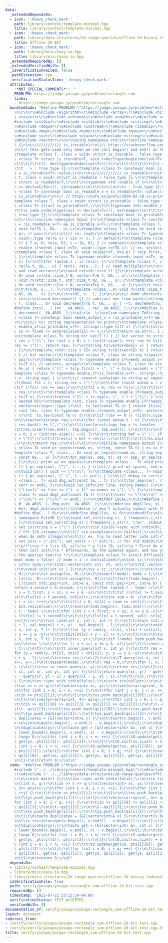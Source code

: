 ```yaml
---
data:
  _extendedDependsOn:
  - icon: ':heavy_check_mark:'
    path: library/contest/template-minimal.hpp
    title: library/contest/template-minimal.hpp
  - icon: ':heavy_check_mark:'
    path: library/data-structures/2d-range-queries/offline-2d-binary-indexed-tree.hpp
    title: Offline 2D BIT
  - icon: ':heavy_check_mark:'
    path: library/misc/easy-io.hpp
    title: library/misc/easy-io.hpp
  _extendedRequiredBy: []
  _extendedVerifiedWith: []
  _isVerificationFailed: false
  _pathExtension: cpp
  _verificationStatusIcon: ':heavy_check_mark:'
  attributes:
    '*NOT_SPECIAL_COMMENTS*': ''
    PROBLEM: https://judge.yosupo.jp/problem/rectangle_sum
    links:
    - https://judge.yosupo.jp/problem/rectangle_sum
  bundledCode: "#define PROBLEM \"https://judge.yosupo.jp/problem/rectangle_sum\"\r\
    \n\r\n\r\n#include <algorithm>\r\n#include <array>\r\n#include <bitset>\r\n#include\
    \ <cassert>\r\n#include <chrono>\r\n#include <cmath>\r\n#include <complex>\r\n\
    #include <cstdio>\r\n#include <cstdlib>\r\n#include <cstring>\r\n#include <ctime>\r\
    \n#include <deque>\r\n#include <iostream>\r\n#include <iomanip>\r\n#include <list>\r\
    \n#include <map>\r\n#include <numeric>\r\n#include <queue>\r\n#include <random>\r\
    \n#include <set>\r\n#include <stack>\r\n#include <string>\r\n#include <unordered_map>\r\
    \n#include <vector>\r\n\r\nusing namespace std;\n\r\ninline namespace Helpers\
    \ {\r\n\t//////////// is_iterable\r\n\t// https://stackoverflow.com/questions/13830158/check-if-a-variable-type-is-iterable\r\
    \n\t// this gets used only when we can call begin() and end() on that type\r\n\
    \ttemplate <class T, class = void> struct is_iterable : false_type {};\r\n\ttemplate\
    \ <class T> struct is_iterable<T, void_t<decltype(begin(declval<T>())),\r\n\t\t\
    \t\t\t\t\t\t\t  decltype(end(declval<T>()))\r\n\t\t\t\t\t\t\t\t\t >\r\n\t\t\t\t\
    \t\t   > : true_type {};\r\n\ttemplate <class T> constexpr bool is_iterable_v\
    \ = is_iterable<T>::value;\r\n\r\n\t//////////// is_readable\r\n\ttemplate <class\
    \ T, class = void> struct is_readable : false_type {};\r\n\ttemplate <class T>\
    \ struct is_readable<T,\r\n\t\t\ttypename std::enable_if_t<\r\n\t\t\t\tis_same_v<decltype(cin\
    \ >> declval<T&>()), istream&>\r\n\t\t\t>\r\n\t\t> : true_type {};\r\n\ttemplate\
    \ <class T> constexpr bool is_readable_v = is_readable<T>::value;\r\n\r\n\t////////////\
    \ is_printable\r\n\t// // https://nafe.es/posts/2020-02-29-is-printable/\r\n\t\
    template <class T, class = void> struct is_printable : false_type {};\r\n\ttemplate\
    \ <class T> struct is_printable<T,\r\n\t\t\ttypename std::enable_if_t<\r\n\t\t\
    \t\tis_same_v<decltype(cout << declval<T>()), ostream&>\r\n\t\t\t>\r\n\t\t> :\
    \ true_type {};\r\n\ttemplate <class T> constexpr bool is_printable_v = is_printable<T>::value;\r\
    \n}\r\n\r\ninline namespace Input {\r\n\ttemplate <class T> constexpr bool needs_input_v\
    \ = !is_readable_v<T> && is_iterable_v<T>;\r\n\ttemplate <class T, class... U>\
    \ void re(T& t, U&... u);\r\n\ttemplate <class T, class U> void re(pair<T, U>&\
    \ p); // pairs\r\n\r\n\t// re: read\r\n\ttemplate <class T> typename enable_if<is_readable_v<T>,\
    \ void>::type re(T& x) { cin >> x; } // default\r\n\ttemplate <class T> void re(complex<T>&\
    \ c) { T a, b; re(a, b); c = {a, b}; } // complex\r\n\ttemplate <class T> typename\
    \ enable_if<needs_input_v<T>, void>::type re(T& i); // ex. vectors, arrays\r\n\
    \ttemplate <class T, class U> void re(pair<T, U>& p) { re(p.first, p.second);\
    \ }\r\n\ttemplate <class T> typename enable_if<needs_input_v<T>, void>::type re(T&\
    \ i) {\r\n\t\tfor (auto& x : i) re(x); }\r\n\ttemplate <class T, class... U> void\
    \ re(T& t, U&... u) { re(t); re(u...); } // read multiple\r\n\r\n\t// rv: resize\
    \ and read vectors\r\n\tvoid rv(std::size_t) {}\r\n\ttemplate <class T, class...\
    \ U> void rv(std::size_t N, vector<T>& t, U&... u);\r\n\ttemplate <class...U>\
    \ void rv(std::size_t, std::size_t N2, U&... u);\r\n\ttemplate <class T, class...\
    \ U> void rv(std::size_t N, vector<T>& t, U&... u) {\r\n\t\tt.resize(N); re(t);\r\
    \n\t\trv(N, u...); }\r\n\ttemplate <class...U> void rv(std::size_t, std::size_t\
    \ N2, U&... u) {\r\n\t\trv(N2, u...); }\r\n\r\n\t// dumb shortcuts to read in\
    \ ints\r\n\tvoid decrement() {} // subtract one from each\r\n\ttemplate <class\
    \ T, class... U> void decrement(T& t, U&... u) { --t; decrement(u...); }\r\n\t\
    #define ints(...) int __VA_ARGS__; re(__VA_ARGS__);\r\n\t#define int1(...) ints(__VA_ARGS__);\
    \ decrement(__VA_ARGS__);\r\n}\r\n  \r\ninline namespace ToString {\r\n\ttemplate\
    \ <class T> constexpr bool needs_output_v = !is_printable_v<T> && is_iterable_v<T>;\r\
    \n\r\n\t// ts: string representation to print\r\n\ttemplate <class T> typename\
    \ enable_if<is_printable_v<T>, string>::type ts(T v) {\r\n\t\tstringstream ss;\
    \ ss << fixed << setprecision(15) << v;\r\n\t\treturn ss.str(); } // default\r\
    \n\ttemplate <class T> string bit_vec(T t) { // bit vector to string\r\n\t\tstring\
    \ res = \"{\"; for (int i = 0; i < (int)t.size(); ++i) res += ts(t[i]);\r\n\t\t\
    res += \"}\"; return res; }\r\n\tstring ts(vector<bool> v) { return bit_vec(v);\
    \ }\r\n\ttemplate <std::size_t SZ> string ts(bitset<SZ> b) { return bit_vec(b);\
    \ } // bit vector\r\n\ttemplate <class T, class U> string ts(pair<T, U> p); //\
    \ pairs\r\n\ttemplate <class T> typename enable_if<needs_output_v<T>, string>::type\
    \ ts(T v); // vectors, arrays\r\n\ttemplate <class T, class U> string ts(pair<T,\
    \ U> p) { return \"(\" + ts(p.first) + \", \" + ts(p.second) + \")\"; }\r\n\t\
    template <class T> typename enable_if<is_iterable_v<T>, string>::type ts_sep(T\
    \ v, string sep) { \r\n\t\t// convert container to string w/ separator sep\r\n\
    \t\tbool fst = 1; string res = \"\";\r\n\t\tfor (const auto& x : v) { \r\n\t\t\
    \tif (!fst) res += sep;\r\n\t\t\tfst = 0; res += ts(x);\r\n\t\t}\r\n\t\treturn\
    \ res;\r\n\t}\r\n\ttemplate <class T> typename enable_if<needs_output_v<T>, string>::type\
    \ ts(T v) {\r\n\t\treturn \"{\" + ts_sep(v, \", \") + \"}\"; } \r\n\r\n\t// for\
    \ nested DS\r\n\ttemplate <int, class T> typename enable_if<!needs_output_v<T>,\
    \ vector<string>>::type \r\n\t  ts_lev(const T& v) { return {ts(v)}; }\r\n\ttemplate\
    \ <int lev, class T> typename enable_if<needs_output_v<T>, vector<string>>::type\
    \ \r\n\t  ts_lev(const T& v) {\r\n\t\tif (lev == 0 || !(int)v.size()) return {ts(v)};\r\
    \n\t\tvector<string> res;\r\n\t\tfor (const auto& t : v) {\r\n\t\t\tif ((int)res.size())\
    \ res.back() += \",\";\r\n\t\t\tvector<string> tmp = ts_lev<lev - 1>(t);\r\n\t\
    \t\tres.insert(res.end(), tmp.begin(), tmp.end()); \r\n\t\t}\r\n\t\tfor (int i\
    \ = 0; i < (int)res.size(); ++i) {\r\n\t\t\tstring bef = \" \"; if (i == 0) bef\
    \ = \"{\";\r\n\t\t\tres[i] = bef + res[i];\r\n\t\t}\r\n\t\tres.back() += \"}\"\
    ;\r\n\t\treturn res;\r\n\t}\r\n}\r\n\r\ninline namespace Output {\r\n\ttemplate\
    \ <class T> void pr_sep(ostream& os, string, const T& t) { os << ts(t); }\r\n\t\
    template <class T, class... U> void pr_sep(ostream& os, string sep, const T& t,\
    \ const U&... u) {\r\n\t\tpr_sep(os, sep, t); os << sep; pr_sep(os, sep, u...);\
    \ }\r\n\t// print w/ no spaces\r\n\ttemplate <class... T> void pr(const T&...\
    \ t) { pr_sep(cout, \"\", t...); } \r\n\t// print w/ spaces, end with newline\r\
    \n\tvoid ps() { cout << \"\\n\"; }\r\n\ttemplate <class... T> void ps(const T&...\
    \ t) { pr_sep(cout, \" \", t...); ps(); } \r\n\t// debug to cerr\r\n\ttemplate\
    \ <class... T> void dbg_out(const T&... t) {\r\n\t\tpr_sep(cerr, \" | \", t...);\
    \ cerr << endl; }\r\n\tvoid loc_info(int line, string names) {\r\n\t\tcerr <<\
    \ \"Line(\" << line << \") -> [\" << names << \"]: \"; }\r\n\ttemplate <int lev,\
    \ class T> void dbgl_out(const T& t) {\r\n\t\tcerr << \"\\n\\n\" << ts_sep(ts_lev<lev>(t),\
    \ \"\\n\") << \"\\n\" << endl; }\r\n\t#ifdef LOCAL\r\n\t\t#define dbg(...) loc_info(__LINE__,\
    \ #__VA_ARGS__), dbg_out(__VA_ARGS__)\r\n\t\t#define dbgl(lev, x) loc_info(__LINE__,\
    \ #x), dbgl_out<lev>(x)\r\n\t#else // don't actually submit with this\r\n\t\t\
    #define dbg(...) 0\r\n\t\t#define dbgl(lev, x) 0\r\n\t#endif\r\n}\r\n\r\ninline\
    \ namespace FileIO {\r\n\tvoid set_in(string s)  { freopen(s.c_str(), \"r\", stdin);\
    \ }\r\n\tvoid set_out(string s) { freopen(s.c_str(), \"w\", stdout); }\r\n\tvoid\
    \ set_io(string s = \"\") {\r\n\t\tcin.tie(0)->sync_with_stdio(0); // unsync C\
    \ / C++ I/O streams\r\n\t\t// cin.exceptions(cin.failbit);\r\n\t\t// throws exception\
    \ when do smth illegal\r\n\t\t// ex. try to read letter into int\r\n\t\tif (!s.empty())\
    \ set_in(s + \".in\"), set_out(s + \".out\"); // for old USACO\r\n\t}\r\n}\r\n\
    \r\n/**\r\n * x \\in [0, sz)\r\n * y \\in [0, sz)\r\n * First do all the updates,\
    \ then call init\r\n * Afterwards, do the updates again, and now you can mix in\
    \ the queries too\r\n */\r\n\r\ntemplate <class T> struct Offline2DBIT { \r\n\t\
    bool mode = false; // mode = 1 -> initialized\r\n\tint sz;\r\n\tstd::vector<std::pair<int,\
    \ int>> todo;\r\n\tstd::vector<int> cnt, st, val;\r\n\tstd::vector<T> bit;\r\n\
    \r\n\tvoid init(int sz_) {\r\n\t\tsz = sz_;\r\n\t\tsz++;\r\n\t\tcnt.assign(sz,\
    \ 0);\r\n\t\tst.assign(sz, 0);\r\n\t\tassert(!mode); mode = 1;\r\n\t\tstd::vector<int>\
    \ lst(sz, 0);\r\n\t\tcnt.assign(sz, 0);\r\n\t\tsort(todo.begin(), todo.end(),\
    \ [](const std::pair<int, int>& a, const std::pair<int, int>& b) { \r\n\t\t\t\
    return a.second < b.second; });\r\n\t\tfor (auto& t : todo) \r\n\t\t\tfor (int\
    \ x = t.first; x < sz; x += x & -x)\r\n\t\t\t\tif (lst[x] != t.second)\r\n\t\t\
    \t\t\tlst[x] = t.second, cnt[x]++;\r\n\t\tint sum = 0; \r\n\t\tfor (int i = 0;\
    \ i < sz; i++)\r\n\t\t\tlst[i] = 0, st[i] = (sum += cnt[i]);\r\n\t\tval.resize(sum);\
    \ bit.resize(sum);\r\n\t\treverse(todo.begin(), todo.end());\r\n\t\tfor (auto&\
    \ t : todo) \r\n\t\t\tfor (int x = t.first; x < sz; x += x & -x)\r\n\t\t\t\tif\
    \ (lst[x] != t.second)\r\n\t\t\t\t\tlst[x] = t.second, val[--st[x]] = t.second;\r\
    \n\t}\r\n\r\n\tint rank(int y, int l, int r) {\r\n\t\treturn std::upper_bound(val.begin()\
    \ + l, val.begin() + r, y) - val.begin() - l;\r\n\t}\r\n\r\n\tvoid inner_update(int\
    \ x, int y, T t) {\r\n\t\tfor (y = rank(y, st[x], st[x] + cnt[x]); y <= cnt[x];\
    \ y += y & -y)\r\n\t\t\tbit[st[x] + y - 1] += t;\r\n\t}\r\n\r\n\tvoid update(int\
    \ x, int y, T t) {\r\n\t\tx++, y++;\r\n\t\tif (!mode) todo.push_back({x, y});\r\
    \n\t\telse \r\n\t\t\tfor (; x < sz; x += x & -x)\r\n\t\t\t\tinner_update(x, y,\
    \ t);\r\n\t}\r\n\r\n\tT inner_query(int x, int y) {\r\n\t\tT res = 0;\r\n\t\t\
    for (y = rank(y, st[x], st[x] + cnt[x]); y; y -= y & -y)\r\n\t\t\tres += bit[st[x]\
    \ + y - 1];\r\n\t\treturn res;\r\n\t}\r\n\r\n\tT query(int x, int y) {\r\n\t\t\
    x++, y++;\r\n\t\tassert(mode);\r\n\t\tT res = 0;\r\n\t\tfor (; x; x -= x & -x)\
    \ \r\n\t\t\tres += inner_query(x, y);\r\n\t\treturn res;\r\n\t}\r\n\t\r\n\tT query(int\
    \ xl, int xr, int yl, int yr) {\r\n\t\treturn query(xr, yr) - query(xl - 1, yr)\
    \ - query(xr, yl - 1) + query(xl - 1, yl - 1);\r\n\t}\r\n};\r\n\r\nint main()\
    \ {\r\n\tios::sync_with_stdio(false);\r\n\tcin.tie(nullptr);\r\n\tint n, q;\r\n\
    \tcin >> n >> q;\r\n\tvector<int> xs, ys;\r\n\tvector<array<int, 3>> pts(n);\r\
    \n\tfor (int i = 0; i < n; ++i) {\r\n\t\tfor (int j = 0; j < 3; ++j) {\r\n\t\t\
    \tcin >> pts[i][j];\r\n\t\t}\r\n\t\txs.push_back(pts[i][0]);\r\n\t\tys.push_back(pts[i][1]);\r\
    \n\t}\r\n\tvector<array<int, 4>> qs(q);\r\n\tfor (int i = 0; i < q; ++i) {\r\n\
    \t\tcin >> qs[i][0] >> qs[i][2] >> qs[i][1] >> qs[i][3];\r\n\t\t--qs[i][1];\r\n\
    \t\t--qs[i][3];\r\n\t\txs.push_back(qs[i][0]);\r\n\t\txs.push_back(qs[i][1]);\r\
    \n\t\tys.push_back(qs[i][2]);\r\n\t\tys.push_back(qs[i][3]);\r\n\t}\r\n\tauto\
    \ duplicates = [&](vector<int>& v) {\r\n\t\tsort(v.begin(), v.end());\r\n\t\t\
    v.resize(unique(v.begin(), v.end()) - v.begin());\r\n\t};\r\n\tduplicates(xs);\r\
    \n\tduplicates(ys);\r\n\tauto get = [&](vector<int> &v, int x) {\r\n\t\treturn\
    \ lower_bound(v.begin(), v.end(), x) - v.begin();\r\n\t};\t\r\n\tOffline2DBIT<long\
    \ long> O;\r\n\tfor (int i = 0; i < n; ++i) {\r\n\t\tO.update(get(xs, pts[i][0]),\
    \ get(ys, pts[i][1]), pts[i][2]);\r\n\t}\r\n\tO.init(xs.size() + 5);\r\n\tfor\
    \ (int i = 0; i < n; ++i) {\r\n\t\tO.update(get(xs, pts[i][0]), get(ys, pts[i][1]),\
    \ pts[i][2]);\r\n\t}\r\n\tfor (int i = 0; i < q; ++i) {\r\n\t\tcout << O.query(get(xs,\
    \ qs[i][0]), get(xs, qs[i][1]), get(ys, qs[i][2]), get(ys, qs[i][3])) << '\\n';\r\
    \n\t}\r\n\treturn 0;\r\n}\n"
  code: "#define PROBLEM \"https://judge.yosupo.jp/problem/rectangle_sum\"\r\n\r\n\
    #include \"../../library/contest/template-minimal.hpp\"\r\n#include \"../../library/misc/easy-io.hpp\"\
    \r\n#include \"../../library/data-structures/2d-range-queries/offline-2d-binary-indexed-tree.hpp\"\
    \r\n\r\nint main() {\r\n\tios::sync_with_stdio(false);\r\n\tcin.tie(nullptr);\r\
    \n\tint n, q;\r\n\tcin >> n >> q;\r\n\tvector<int> xs, ys;\r\n\tvector<array<int,\
    \ 3>> pts(n);\r\n\tfor (int i = 0; i < n; ++i) {\r\n\t\tfor (int j = 0; j < 3;\
    \ ++j) {\r\n\t\t\tcin >> pts[i][j];\r\n\t\t}\r\n\t\txs.push_back(pts[i][0]);\r\
    \n\t\tys.push_back(pts[i][1]);\r\n\t}\r\n\tvector<array<int, 4>> qs(q);\r\n\t\
    for (int i = 0; i < q; ++i) {\r\n\t\tcin >> qs[i][0] >> qs[i][2] >> qs[i][1] >>\
    \ qs[i][3];\r\n\t\t--qs[i][1];\r\n\t\t--qs[i][3];\r\n\t\txs.push_back(qs[i][0]);\r\
    \n\t\txs.push_back(qs[i][1]);\r\n\t\tys.push_back(qs[i][2]);\r\n\t\tys.push_back(qs[i][3]);\r\
    \n\t}\r\n\tauto duplicates = [&](vector<int>& v) {\r\n\t\tsort(v.begin(), v.end());\r\
    \n\t\tv.resize(unique(v.begin(), v.end()) - v.begin());\r\n\t};\r\n\tduplicates(xs);\r\
    \n\tduplicates(ys);\r\n\tauto get = [&](vector<int> &v, int x) {\r\n\t\treturn\
    \ lower_bound(v.begin(), v.end(), x) - v.begin();\r\n\t};\t\r\n\tOffline2DBIT<long\
    \ long> O;\r\n\tfor (int i = 0; i < n; ++i) {\r\n\t\tO.update(get(xs, pts[i][0]),\
    \ get(ys, pts[i][1]), pts[i][2]);\r\n\t}\r\n\tO.init(xs.size() + 5);\r\n\tfor\
    \ (int i = 0; i < n; ++i) {\r\n\t\tO.update(get(xs, pts[i][0]), get(ys, pts[i][1]),\
    \ pts[i][2]);\r\n\t}\r\n\tfor (int i = 0; i < q; ++i) {\r\n\t\tcout << O.query(get(xs,\
    \ qs[i][0]), get(xs, qs[i][1]), get(ys, qs[i][2]), get(ys, qs[i][3])) << '\\n';\r\
    \n\t}\r\n\treturn 0;\r\n}"
  dependsOn:
  - library/contest/template-minimal.hpp
  - library/misc/easy-io.hpp
  - library/data-structures/2d-range-queries/offline-2d-binary-indexed-tree.hpp
  isVerificationFile: true
  path: verify/yosupo/yosupo-rectangle_sum-offline-2d-bit.test.cpp
  requiredBy: []
  timestamp: '2022-07-22 23:22:14-04:00'
  verificationStatus: TEST_ACCEPTED
  verifiedWith: []
documentation_of: verify/yosupo/yosupo-rectangle_sum-offline-2d-bit.test.cpp
layout: document
redirect_from:
- /verify/verify/yosupo/yosupo-rectangle_sum-offline-2d-bit.test.cpp
- /verify/verify/yosupo/yosupo-rectangle_sum-offline-2d-bit.test.cpp.html
title: verify/yosupo/yosupo-rectangle_sum-offline-2d-bit.test.cpp
---
```

